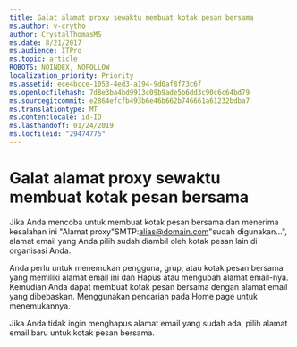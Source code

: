 ```yaml
---
title: Galat alamat proxy sewaktu membuat kotak pesan bersama
ms.author: v-crytho
author: CrystalThomasMS
ms.date: 8/21/2017
ms.audience: ITPro
ms.topic: article
ROBOTS: NOINDEX, NOFOLLOW
localization_priority: Priority
ms.assetid: ece4bcce-1053-4ed3-a194-9d0af8f73c6f
ms.openlocfilehash: 7d8e3ba4bd9913c09b9ade5b6dd3c90c6c64bd79
ms.sourcegitcommit: e2864efcfb493b6e46b662b746661a61232bdba7
ms.translationtype: MT
ms.contentlocale: id-ID
ms.lasthandoff: 01/24/2019
ms.locfileid: "29474775"
---
```

# <a name="proxy-address-error-while-creating-a-shared-mailbox"></a>Galat alamat proxy sewaktu membuat kotak pesan bersama

Jika Anda mencoba untuk membuat kotak pesan bersama dan menerima kesalahan ini "Alamat proxy"SMTP:alias@domain.com"sudah digunakan...", alamat email yang Anda pilih sudah diambil oleh kotak pesan lain di organisasi Anda.
  
Anda perlu untuk menemukan pengguna, grup, atau kotak pesan bersama yang memiliki alamat email ini dan Hapus atau mengubah alamat email-nya. Kemudian Anda dapat membuat kotak pesan bersama dengan alamat email yang dibebaskan. Menggunakan pencarian pada Home page untuk menemukannya.
  
Jika Anda tidak ingin menghapus alamat email yang sudah ada, pilih alamat email baru untuk kotak pesan bersama.
  

